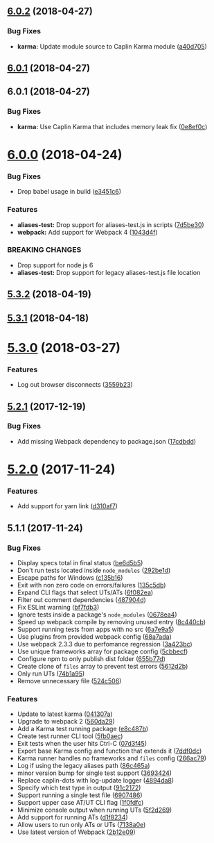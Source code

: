 <a name="6.0.2"></a>
## [6.0.2](https://github.com/caplin/caplin-dev-tools/compare/karma-test-runner@6.0.1...karma-test-runner@6.0.2) (2018-04-27)


### Bug Fixes

* **karma:** Update module source to Caplin Karma module ([a40d705](https://github.com/caplin/caplin-dev-tools/commit/a40d705))



<a name="6.0.1"></a>
## [6.0.1](https://github.com/caplin/caplin-dev-tools/compare/karma-test-runner@6.0.0...karma-test-runner@6.0.1) (2018-04-27)



<a name="6.0.1"></a>
## 6.0.1 (2018-04-27)


### Bug Fixes

* **karma:** Use Caplin Karma that includes memory leak fix ([0e8ef0c](https://github.com/caplin/caplin-dev-tools/commit/0e8ef0c))



<a name="6.0.0"></a>
# [6.0.0](https://github.com/caplin/caplin-dev-tools/compare/karma-test-runner@5.3.2...karma-test-runner@6.0.0) (2018-04-24)


### Bug Fixes

* Drop babel usage in build ([e3451c6](https://github.com/caplin/caplin-dev-tools/commit/e3451c6))


### Features

* **aliases-test:** Drop support for aliases-test.js in scripts ([7d5be30](https://github.com/caplin/caplin-dev-tools/commit/7d5be30))
* **webpack:** Add support for Webpack 4 ([1043d4f](https://github.com/caplin/caplin-dev-tools/commit/1043d4f))


### BREAKING CHANGES

* Drop support for node.js 6
* **aliases-test:** Drop support for legacy aliases-test.js file location



<a name="5.3.2"></a>
## [5.3.2](https://github.com/caplin/caplin-dev-tools/compare/karma-test-runner@5.3.1...karma-test-runner@5.3.2) (2018-04-19)



<a name="5.3.1"></a>
## [5.3.1](https://github.com/caplin/caplin-dev-tools/compare/karma-test-runner@5.2.1...karma-test-runner@5.3.1) (2018-04-18)



<a name="5.3.0"></a>
# [5.3.0](https://github.com/caplin/caplin-dev-tools/compare/karma-test-runner@5.2.1...karma-test-runner@5.3.0) (2018-03-27)

### Features

* Log out browser disconnects ([3559b23](https://github.com/caplin/caplin-dev-tools/commit/3559b23))

<a name="5.2.1"></a>
## [5.2.1](https://github.com/caplin/caplin-dev-tools/compare/karma-test-runner@5.2.0...karma-test-runner@5.2.1) (2017-12-19)


### Bug Fixes

* Add missing Webpack dependency to package.json ([17cdbdd](https://github.com/caplin/caplin-dev-tools/commit/17cdbdd))



<a name="5.2.0"></a>
# [5.2.0](https://github.com/caplin/caplin-dev-tools/compare/karma-test-runner@5.1.1...karma-test-runner@5.2.0) (2017-11-24)


### Features

* Add support for yarn link ([d310af7](https://github.com/caplin/caplin-dev-tools/commit/d310af7))



<a name="5.1.1"></a>

## 5.1.1 (2017-11-24)

### Bug Fixes

* Display specs total in final status
  ([be6d5b5](https://github.com/caplin/caplin-dev-tools/commit/be6d5b5))
* Don't run tests located inside `node_modules`
  ([292be1d](https://github.com/caplin/caplin-dev-tools/commit/292be1d))
* Escape paths for Windows
  ([c135b16](https://github.com/caplin/caplin-dev-tools/commit/c135b16))
* Exit with non zero code on errors/failures
  ([135c5db](https://github.com/caplin/caplin-dev-tools/commit/135c5db))
* Expand CLI flags that select UTs/ATs
  ([6f082ea](https://github.com/caplin/caplin-dev-tools/commit/6f082ea))
* Filter out comment dependencies
  ([487904d](https://github.com/caplin/caplin-dev-tools/commit/487904d))
* Fix ESLint warning
  ([bf7fdb3](https://github.com/caplin/caplin-dev-tools/commit/bf7fdb3))
* Ignore tests inside a package's `node_modules`
  ([0678ea4](https://github.com/caplin/caplin-dev-tools/commit/0678ea4))
* Speed up webpack compile by removing unused entry
  ([8c440cb](https://github.com/caplin/caplin-dev-tools/commit/8c440cb))
* Support running tests from apps with no src
  ([6a7e9a5](https://github.com/caplin/caplin-dev-tools/commit/6a7e9a5))
* Use plugins from provided webpack config
  ([68a7ada](https://github.com/caplin/caplin-dev-tools/commit/68a7ada))
* Use webpack 2.3.3 due to perfomance regression
  ([3a423bc](https://github.com/caplin/caplin-dev-tools/commit/3a423bc))
* Use unique frameworks array for package config
  ([5cbbecf](https://github.com/caplin/caplin-dev-tools/commit/5cbbecf))
* Configure npm to only publish dist folder
  ([655b77d](https://github.com/caplin/caplin-dev-tools/commit/655b77d))
* Create clone of `files` array to prevent test errors
  ([5612d2b](https://github.com/caplin/caplin-dev-tools/commit/5612d2b))
* Only run UTs
  ([74b1a95](https://github.com/caplin/caplin-dev-tools/commit/74b1a95))
* Remove unnecessary file
  ([524c506](https://github.com/caplin/caplin-dev-tools/commit/524c506))

### Features

* Update to latest karma
  ([041307a](https://github.com/caplin/caplin-dev-tools/commit/041307a))
* Upgrade to webpack 2
  ([560da29](https://github.com/caplin/caplin-dev-tools/commit/560da29))
* Add a Karma test running package
  ([e8c487b](https://github.com/caplin/caplin-dev-tools/commit/e8c487b))
* Create test runner CLI tool
  ([5fb0aec](https://github.com/caplin/caplin-dev-tools/commit/5fb0aec))
* Exit tests when the user hits Ctrl-C
  ([07d3f45](https://github.com/caplin/caplin-dev-tools/commit/07d3f45))
* Export base Karma config and function that extends it
  ([7ddf0dc](https://github.com/caplin/caplin-dev-tools/commit/7ddf0dc))
* Karma runner handles no frameworks and `files` config
  ([266ac79](https://github.com/caplin/caplin-dev-tools/commit/266ac79))
* Log if using the legacy aliases path
  ([86c465a](https://github.com/caplin/caplin-dev-tools/commit/86c465a))
* minor version bump for single test support
  ([3693424](https://github.com/caplin/caplin-dev-tools/commit/3693424))
* Replace caplin-dots with log-update logger
  ([4894da8](https://github.com/caplin/caplin-dev-tools/commit/4894da8))
* Specify which test type in output
  ([91c2172](https://github.com/caplin/caplin-dev-tools/commit/91c2172))
* Support running a single test file
  ([6907486](https://github.com/caplin/caplin-dev-tools/commit/6907486))
* Support upper case AT/UT CLI flag
  ([1f0fdfc](https://github.com/caplin/caplin-dev-tools/commit/1f0fdfc))
* Minimize console output when running UTs
  ([5f2d269](https://github.com/caplin/caplin-dev-tools/commit/5f2d269))
* Add support for running ATs
  ([d1f8234](https://github.com/caplin/caplin-dev-tools/commit/d1f8234))
* Allow users to run only ATs or UTs
  ([7138a0e](https://github.com/caplin/caplin-dev-tools/commit/7138a0e))
* Use latest version of Webpack
  ([2b12e09](https://github.com/caplin/caplin-dev-tools/commit/2b12e09))
